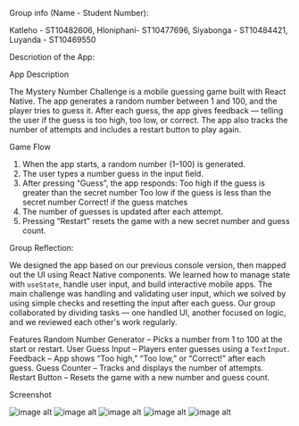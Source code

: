 Group info (Name - Student Number):

Katleho - ST10482606,
Hloniphani- ST10477696,
Siyabonga - ST10484421,
Luyanda - ST10469550

Descriotion of the App:

App Description

The Mystery Number Challenge is a mobile guessing game built with React Native. 
The app generates a random number between 1 and 100, and the player tries to 
guess it. After each guess, the app gives feedback — telling the user if the 
guess is too high, too low, or correct. 
The app also tracks the number of attempts and includes a 
restart button to play again.

Game Flow

1. When the app starts, a random number (1–100) is generated.
2. The user types a number guess in the input field.
3. After pressing “Guess”, the app responds:
   Too high if the guess is greater than the secret number
   Too low if the guess is less than the secret number
   Correct! if the guess matches
4. The number of guesses is updated after each attempt.
5. Pressing "Restart" resets the game with a new secret number and guess count.



Group Reflection:

We designed the app based on our previous console version, then mapped out the UI using React Native components.
We learned how to manage state with `useState`, handle user input, and build interactive mobile apps.
The main challenge was handling and validating user input, which we solved by using simple checks and resetting the input after each guess.
Our group collaborated by dividing tasks — one handled UI, another focused on logic, and we reviewed each other's work regularly.

Features
Random Number Generator – Picks a number from 1 to 100 at the start or restart.
User Guess Input – Players enter guesses using a `TextInput`.
Feedback – App shows “Too high,” “Too low,” or “Correct!” after each guess.
Guess Counter – Tracks and displays the number of attempts.
Restart Button – Resets the game with a new number and guess count.

Screenshot

![image alt](https://github.com/ST10477696-Hloniphani/GuessNumber/blob/092d14c005928d76036043bba678cb4303268702/1.jpeg)
![image alt](https://github.com/ST10477696-Hloniphani/GuessNumber/blob/092d14c005928d76036043bba678cb4303268702/2.jpeg)
![image alt](https://github.com/ST10477696-Hloniphani/GuessNumber/blob/092d14c005928d76036043bba678cb4303268702/3.jpeg)
![image alt](https://github.com/ST10477696-Hloniphani/GuessNumber/blob/092d14c005928d76036043bba678cb4303268702/4.jpeg)
![image alt](https://github.com/ST10477696-Hloniphani/GuessNumber/blob/092d14c005928d76036043bba678cb4303268702/5.jpeg)


